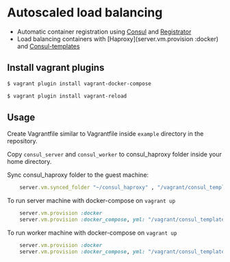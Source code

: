 # Autoscaled load balancing

* Automatic container registration using [Consul](https://hub.docker.com/r/progrium/consul/) and [Registrator](https://hub.docker.com/r/gliderlabs/registrator/)
* Load balancing containers with [Haproxy](server.vm.provision :docker) and [Consul-templates](https://github.com/hashicorp/consul-template)

## Install vagrant plugins

```bash
$ vagrant plugin install vagrant-docker-compose

$ vagrant plugin install vagrant-reload
```

## Usage

Create Vagrantfile similar to Vagrantfile inside `example` directory in the repository.

Copy `consul_server` and `consul_worker` to consul_haproxy folder inside your home directory.

Sync consul_haproxy folder to the guest machine:

```ruby
	server.vm.synced_folder "~/consul_haproxy" , "/vagrant/consul_template"
```
To run server machine with docker-compose on `vagrant up`

```ruby
	server.vm.provision :docker
  	server.vm.provision :docker_compose, yml: "/vagrant/consul_template/consul_server/docker-compose.yml", rebuild: true, run: "always"
```

To run worker machine with docker-compose on `vagrant up`

```ruby
	server.vm.provision :docker
  	server.vm.provision :docker_compose, yml: "/vagrant/consul_template/consul_worker/docker-compose.yml", rebuild: true, run: "always"
```
